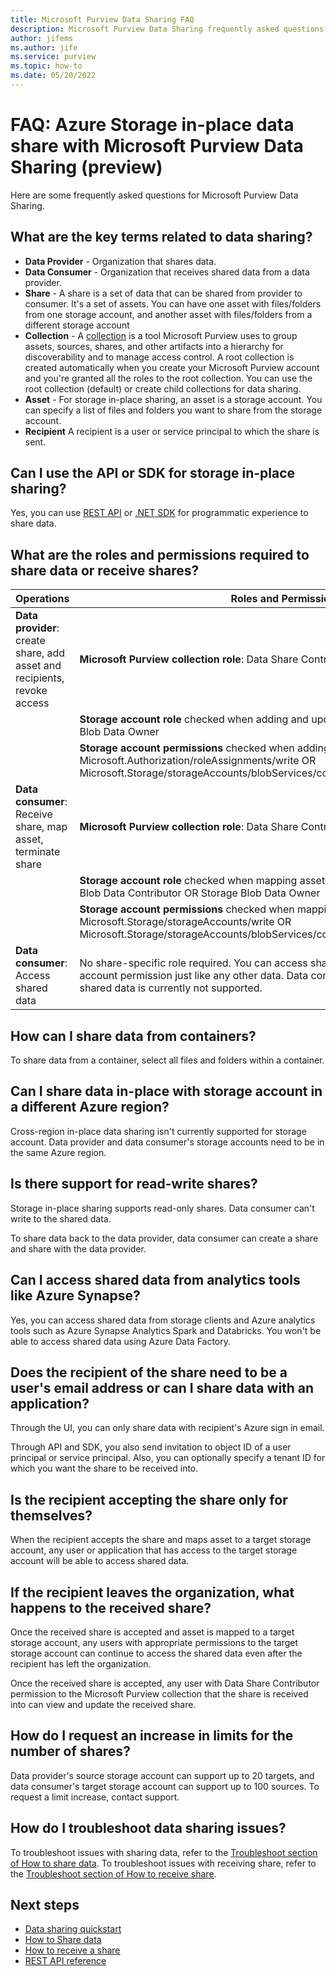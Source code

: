 ```yaml
---
title: Microsoft Purview Data Sharing FAQ
description: Microsoft Purview Data Sharing frequently asked questions (FAQ) and answers.
author: jifems
ms.author: jife
ms.service: purview
ms.topic: how-to
ms.date: 05/20/2022
---
```

# FAQ: Azure Storage in-place data share with Microsoft Purview Data Sharing (preview)

Here are some frequently asked questions for Microsoft Purview Data Sharing. 

## What are the key terms related to data sharing?

* **Data Provider** - Organization that shares data. 
* **Data Consumer** - Organization that receives shared data from a data provider.
* **Share** - A share is a set of data that can be shared from provider to consumer. It's a set of assets. You can have one asset with files/folders from one storage account, and another asset with files/folders from a different storage account
* **Collection** - A [collection](catalog-permissions.md) is a tool Microsoft Purview uses to group assets, sources, shares, and other artifacts into a hierarchy for discoverability and to manage access control. A root collection is created automatically when you create your Microsoft Purview account and you're granted all the roles to the root collection. You can use the root collection (default) or create child collections for data sharing.
* **Asset**	- For storage in-place sharing, an asset is a storage account. You can specify a list of files and folders you want to share from the storage account.
* **Recipient**	A recipient is a user or service principal to which the share is sent. 

##	Can I use the API or SDK for storage in-place sharing?
Yes, you can use [REST API](/rest/api/purview/) or [.NET SDK](/dotnet/api/overview/azure/purviewresourceprovider/) for programmatic experience to share data. 

##	What are the roles and permissions required to share data or receive shares?

| **Operations** | **Roles and Permissions** |
|---|---|
|**Data provider**: create share, add asset and recipients, revoke access | **Microsoft Purview collection role**: Data Share Contributor |
| |**Storage account role** checked when adding and updating asset: Owner or Storage Blob Data Owner |
| |**Storage account permissions** checked when adding and updating asset: Microsoft.Authorization/roleAssignments/write OR Microsoft.Storage/storageAccounts/blobServices/containers/blobs/modifyPermissions/|
|**Data consumer**: Receive share, map asset, terminate share |**Microsoft Purview collection role**: Data Share Contributor |
| |**Storage account role** checked when mapping asset: Contributor OR Owner OR Storage Blob Data Contributor OR Storage Blob Data Owner |
| |**Storage account permissions** checked when mapping asset: Microsoft.Storage/storageAccounts/write OR Microsoft.Storage/storageAccounts/blobServices/containers/write|	
|**Data consumer**: Access shared data| No share-specific role required. You can access shared data with regular storage account permission just like any other data. Data consumer's ability to apply ACLs for shared data is currently not supported.|

##	How can I share data from containers?

To share data from a container, select all files and folders within a container. 

##	Can I share data in-place with storage account in a different Azure region?

Cross-region in-place data sharing isn't currently supported for storage account. Data provider and data consumer's storage accounts need to be in the same Azure region.

##	Is there support for read-write shares?

Storage in-place sharing supports read-only shares. Data consumer can't write to the shared data. 

To share data back to the data provider, data consumer can create a share and share with the data provider.

## Can I access shared data from analytics tools like Azure Synapse?

Yes, you can access shared data from storage clients and Azure analytics tools such as Azure Synapse Analytics Spark and Databricks. You won't be able to access shared data using Azure Data Factory. 

## Does the recipient of the share need to be a user's email address or can I share data with an application?

Through the UI, you can only share data with recipient's Azure sign in email. 

Through API and SDK, you also send invitation to object ID of a user principal or service principal. Also, you can optionally specify a tenant ID for which you want the share to be received into.  

## Is the recipient accepting the share only for themselves?

When the recipient accepts the share and maps asset to a target storage account, any user or application that has access to the target storage account will be able to access shared data.

## If the recipient leaves the organization, what happens to the received share?

Once the received share is accepted and asset is mapped to a target storage account, any users with appropriate permissions to the target storage account can continue to access the shared data even after the recipient has left the organization.

Once the received share is accepted, any user with Data Share Contributor permission to the Microsoft Purview collection that the share is received into can view and update the received share.

## How do I request an increase in limits for the number of shares?

Data provider's source storage account can support up to 20 targets, and data consumer's target storage account can support up to 100 sources. To request a limit increase, contact support.

## How do I troubleshoot data sharing issues?

To troubleshoot issues with sharing data, refer to the [Troubleshoot section of How to share data](how-to-share-data.md#troubleshoot). To troubleshoot issues with receiving share, refer to the [Troubleshoot section of How to receive share](how-to-receive-share.md#troubleshoot).

## Next steps
* [Data sharing quickstart](quickstart-data-share.md)
* [How to Share data](how-to-share-data.md)
* [How to receive a share](how-to-receive-share.md)
* [REST API reference](/rest/api/purview/)
